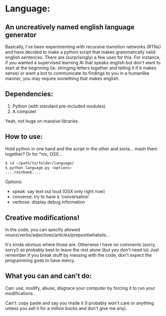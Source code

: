 # Language:
## An uncreatively named english language generator
Basically, I've been experimenting with recursive transition networks (RTNs) and have decided to make a python script that makes grammatically valid english sentences. There are (surprisingly) a few uses for this. For instance, if you wanted a supervised learning AI that speaks english but don't want to start at the beginning (ie. stringing letters together and telling it if it makes sense) or want a bot to communicate its findings to you in a humanlike manner, you may require something that makes english.

## Dependencies:
1. Python (with standard pre-included modules)
2. A computer

Yeah, not huge on massive libraries.
## How to use:
Hold python in one hand and the script in the other and sorta... mash them together?
Or for \*nix, OSX...
```bash
$ cd ~/path/to/folder/language/
$ python language.py <options>
....rainbow$....
```
Options:
+ speak: say text out loud (OSX only right now)
+ converse: try to have a 'conversation'
+ verbose: display debug information
## Creative modifications!
In the code, you can specify allowed nouns/verbs/adjectives/articles/prepositiwhatsits...

It's kinda obvious where those are.
Otherwise I have no comments (sorry, sorry!) so probably best to leave the rest alone (but you don't need to)
Just remember if you break stuff by messing with the code, don't expect the programming gods to have mercy.
## What you can and can't do:
Can: use, modify, abuse, disgrace your computer by forcing it to run your modifications.

Can't: copy paste and say you made it (I probably won't care or anything unless you sell it for a million bucks and don't give me any).
